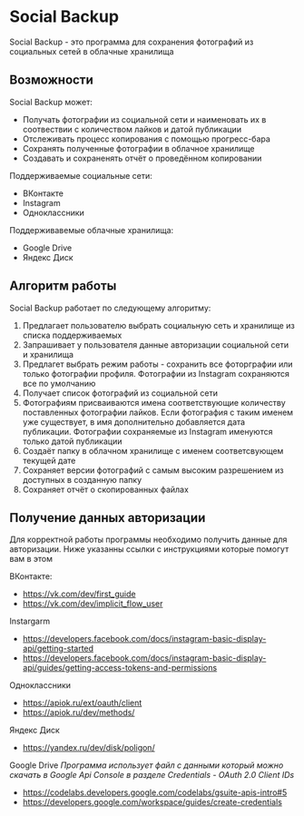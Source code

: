 # Social Backup

Social Backup - это программа для сохранения фотографий из социальных сетей в облачные хранилища


## Возможности

Social Backup может:

- Получать фотографии из социальной сети и наименовать их в соотвествии с количеством лайков и датой публикации
- Отслеживать процесс копирования с помощью прогресс-бара
- Сохранять полученные фотографии в облачное хранилище
- Создавать и сохраненять отчёт о проведённом копировании

Поддерживаемые социальные сети: 
- ВКонтакте
- Instagram
- Одноклассники

Поддерживавемые облачные хранилища: 
- Google Drive
- Яндекс Диск

## Алгоритм работы
Social Backup работает по следующему алгоритму:
1. Предлагает пользователю выбрать социальную сеть и хранилище из списка поддерживаемых
1. Запрашивает у пользователя данные авторизации социальной сети и хранилища
2. Предлагет выбрать режим работы - сохранить все фоторграфии или только фотографии профиля.
Фотографии из Instagram сохраняются все по умолчанию
2. Получает список фотографий из социальной сети
3. Фотографиям присваиваются имена соответствующие количеству поставленных фотографии лайков.
Если фотография с таким именем уже существует, в имя дополнительно добавляется дата публикации.
Фотографии сохраняемые из Instagram именуются только датой публикации
4. Создаёт папку в облачном хранилище с именем соответсвующем текущей дате
5. Сохраняет версии фотографий с самым высоким разрешением из доступных в созданную папку
6. Сохраняет отчёт о скопированных файлах

## Получение данных авторизации
Для корректной работы программы необходимо получить данные для авторизации.
Ниже указанны ссылки с инструкциями которые помогут вам в этом

ВКонтакте:
- https://vk.com/dev/first_guide
- https://vk.com/dev/implicit_flow_user

Instargarm
- https://developers.facebook.com/docs/instagram-basic-display-api/getting-started
- https://developers.facebook.com/docs/instagram-basic-display-api/guides/getting-access-tokens-and-permissions

Одноклассники
- https://apiok.ru/ext/oauth/client
- https://apiok.ru/dev/methods/

Яндекс Диск
- https://yandex.ru/dev/disk/poligon/

Google Drive
_Программа использует файл с данными который можно скачать в Google Api Console в разделе Credentials - OAuth 2.0 Client IDs_
- https://codelabs.developers.google.com/codelabs/gsuite-apis-intro#5
- https://developers.google.com/workspace/guides/create-credentials
